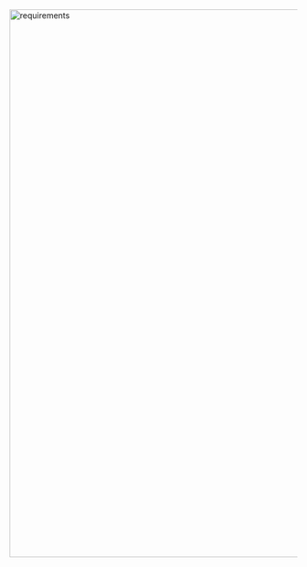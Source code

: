 <img width="960" alt="requirements" src="https://github.com/user-attachments/assets/1c3de363-2d45-4ac3-99d9-9e1333e08f05" />
